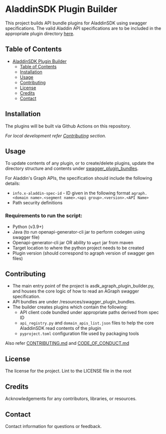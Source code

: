 # AladdinSDK Plugin Builder

This project builds API bundle plugins for AladdinSDK using swagger specifications. The valid Aladdin API specifications are to be included in the appropriate plugin directory [here](/resources/swagger_plugin_bundles/).


## Table of Contents

- [AladdinSDK Plugin Builder](#aladdinsdk-plugin-builder)
  - [Table of Contents](#table-of-contents)
  - [Installation](#installation)
  - [Usage](#usage)
  - [Contributing](#contributing)
  - [License](#license)
  - [Credits](#credits)
  - [Contact](#contact)

## Installation

The plugins will be built via Github Actions on this repository. 

_For local development refer [Contributing](#contributing) section._

## Usage

To update contents of any plugin, or to create/delete plugins, update the directory structure and contents under [swagger_plugin_bundles](/resources/swagger_plugin_bundles/).

For Aladdin's Graph APIs, the specification should include the following details:
- `info.x-aladdin-spec-id` - ID given in the following format `agraph.<domain name>.<segment name>.<api group>.<version>.<API Name>`
- Path security definitions

### Requirements to run the script:
- Python (v3.9+)
- Java (to run openapi-generator-cli jar to perform codegen using swagger file)
- Openapi-generator-cli jar OR ability to `wget` jar from maven
- Target location to where the python project needs to be created
- Plugin version (should correspond to agraph version of swagger gen files)

## Contributing

- The main entry point of the project is asdk_agraph_plugin_builder.py, and houses the core logic of how to read an AGraph swagger specification.
- API bundles are under /resources/swagger_plugin_bundles.
- The builder creates plugins which contain the following:
  - API client code bundled under appropriate paths derived from spec ID
  - `api_registry.py` and `domain_apis_list.json` files to help the core AladdinSDK read contents of the plugin
  - `pyproject.toml` configuration file used by packaging tools

Also refer [CONTRIBUTING.md](CONTRIBUTING.md) and [CODE_OF_CONDUCT.md](CODE_OF_CONDUCT.md)

## License

The license for the project. Lint to the LICENSE file in the root

## Credits

Acknowledgements for any contributors, libraries, or resources.

## Contact

Contact information for questions or feedback.
